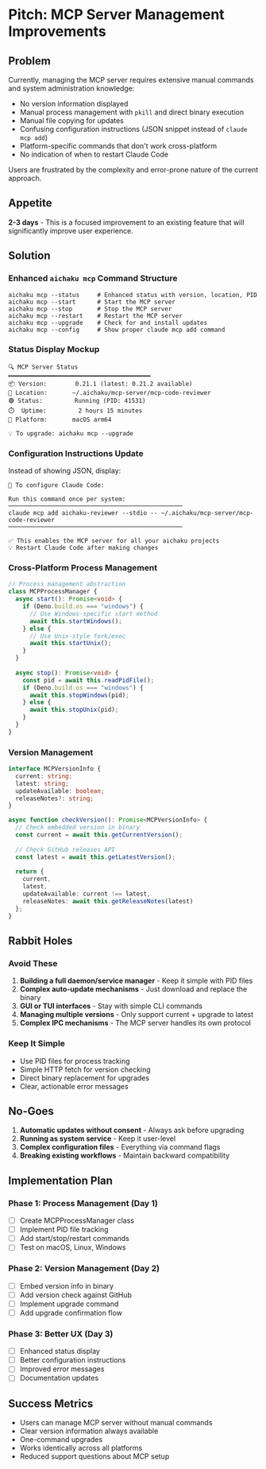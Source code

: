 # Pitch: MCP Server Management Improvements

## Problem

Currently, managing the MCP server requires extensive manual commands and system administration knowledge:

- No version information displayed
- Manual process management with `pkill` and direct binary execution
- Manual file copying for updates
- Confusing configuration instructions (JSON snippet instead of `claude mcp add`)
- Platform-specific commands that don't work cross-platform
- No indication of when to restart Claude Code

Users are frustrated by the complexity and error-prone nature of the current approach.

## Appetite

**2-3 days** - This is a focused improvement to an existing feature that will significantly improve user experience.

## Solution

### Enhanced `aichaku mcp` Command Structure

```
aichaku mcp --status     # Enhanced status with version, location, PID
aichaku mcp --start      # Start the MCP server
aichaku mcp --stop       # Stop the MCP server  
aichaku mcp --restart    # Restart the MCP server
aichaku mcp --upgrade    # Check for and install updates
aichaku mcp --config     # Show proper claude mcp add command
```

### Status Display Mockup

```
🔍 MCP Server Status
━━━━━━━━━━━━━━━━━━━━━━━━━━━━━━━━━━━━━━━━
📦 Version:        0.21.1 (latest: 0.21.2 available)
📍 Location:       ~/.aichaku/mcp-server/mcp-code-reviewer
🟢 Status:         Running (PID: 41531)
⏱️  Uptime:         2 hours 15 minutes
🔧 Platform:       macOS arm64

💡 To upgrade: aichaku mcp --upgrade
```

### Configuration Instructions Update

Instead of showing JSON, display:

```
📝 To configure Claude Code:

Run this command once per system:
─────────────────────────────────────────────────
claude mcp add aichaku-reviewer --stdio -- ~/.aichaku/mcp-server/mcp-code-reviewer
─────────────────────────────────────────────────

✅ This enables the MCP server for all your aichaku projects
💡 Restart Claude Code after making changes
```

### Cross-Platform Process Management

```typescript
// Process management abstraction
class MCPProcessManager {
  async start(): Promise<void> {
    if (Deno.build.os === "windows") {
      // Use Windows-specific start method
      await this.startWindows();
    } else {
      // Use Unix-style fork/exec
      await this.startUnix();
    }
  }
  
  async stop(): Promise<void> {
    const pid = await this.readPidFile();
    if (Deno.build.os === "windows") {
      await this.stopWindows(pid);
    } else {
      await this.stopUnix(pid);
    }
  }
}
```

### Version Management

```typescript
interface MCPVersionInfo {
  current: string;
  latest: string;
  updateAvailable: boolean;
  releaseNotes?: string;
}

async function checkVersion(): Promise<MCPVersionInfo> {
  // Check embedded version in binary
  const current = await this.getCurrentVersion();
  
  // Check GitHub releases API
  const latest = await this.getLatestVersion();
  
  return {
    current,
    latest,
    updateAvailable: current !== latest,
    releaseNotes: await this.getReleaseNotes(latest)
  };
}
```

## Rabbit Holes

### Avoid These

1. **Building a full daemon/service manager** - Keep it simple with PID files
2. **Complex auto-update mechanisms** - Just download and replace the binary
3. **GUI or TUI interfaces** - Stay with simple CLI commands
4. **Managing multiple versions** - Only support current + upgrade to latest
5. **Complex IPC mechanisms** - The MCP server handles its own protocol

### Keep It Simple

- Use PID files for process tracking
- Simple HTTP fetch for version checking
- Direct binary replacement for upgrades
- Clear, actionable error messages

## No-Goes

1. **Automatic updates without consent** - Always ask before upgrading
2. **Running as system service** - Keep it user-level
3. **Complex configuration files** - Everything via command flags
4. **Breaking existing workflows** - Maintain backward compatibility

## Implementation Plan

### Phase 1: Process Management (Day 1)
- [ ] Create MCPProcessManager class
- [ ] Implement PID file tracking
- [ ] Add start/stop/restart commands
- [ ] Test on macOS, Linux, Windows

### Phase 2: Version Management (Day 2)
- [ ] Embed version info in binary
- [ ] Add version check against GitHub
- [ ] Implement upgrade command
- [ ] Add upgrade confirmation flow

### Phase 3: Better UX (Day 3)
- [ ] Enhanced status display
- [ ] Better configuration instructions
- [ ] Improved error messages
- [ ] Documentation updates

## Success Metrics

- Users can manage MCP server without manual commands
- Clear version information always available
- One-command upgrades
- Works identically across all platforms
- Reduced support questions about MCP setup